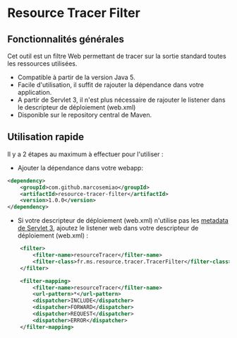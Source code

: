 # Resource Tracer Filter

## Fonctionnalités générales
Cet outil est un filtre Web permettant de tracer sur la sortie standard toutes les ressources utilisées.
- Compatible à partir de la version Java 5.
- Facile d'utilisation, il suffit de rajouter la dépendance dans votre application.
- A partir de Servlet 3, il n'est plus nécessaire de rajouter le listener dans le descripteur de déploiement (web.xml)
- Disponible sur le repository central de Maven.

## Utilisation rapide

Il y a 2 étapes au maximum à effectuer pour l'utiliser :
- Ajouter la dépendance dans votre webapp:

````xml
<dependency>
	<groupId>com.github.marcosemiao</groupId>
	<artifactId>resource-tracer-filter</artifactId>
	<version>1.0.0</version>
</dependency>
````

- Si votre descripteur de déploiement (web.xml) n'utilise pas les [metadata de Servlet 3](https://blogs.oracle.com/swchan/entry/servlet_3_0_web_fragment), ajoutez le listener web dans votre descripteur de déploiement (web.xml) :

````xml
	<filter>
		<filter-name>resourceTracer</filter-name>
		<filter-class>fr.ms.resource.tracer.TracerFilter</filter-class>
	</filter>

	<filter-mapping>
		<filter-name>resourceTracer</filter-name>
		<url-pattern>*</url-pattern>
		<dispatcher>INCLUDE</dispatcher>
		<dispatcher>FORWARD</dispatcher>
		<dispatcher>REQUEST</dispatcher>
		<dispatcher>ERROR</dispatcher>
	</filter-mapping>
````